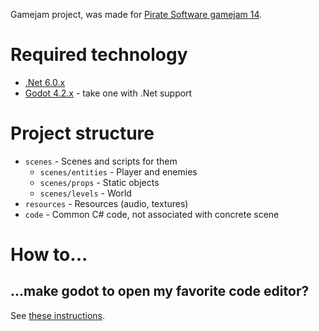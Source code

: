 Gamejam project, was made for [Pirate Software gamejam 14](https://itch.io/jam/pirate).

# Required technology

* [.Net 6.0.x](https://dotnet.microsoft.com/en-us/download/dotnet/6.0)
* [Godot 4.2.x](https://godotengine.org/download) - take one with .Net support

# Project structure
* `scenes` - Scenes and scripts for them
  * `scenes/entities` - Player and enemies
  * `scenes/props` - Static objects
  * `scenes/levels` - World 
* `resources` - Resources (audio, textures)
* `code` - Common C# code, not associated with concrete scene

# How to...

## ...make godot to open my favorite code editor?

See [these instructions](https://docs.godotengine.org/en/stable/tutorials/editor/external_editor.html).
